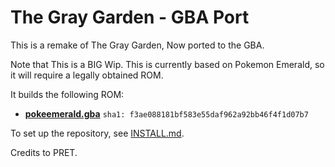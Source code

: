 # The Gray Garden - GBA Port

This is a remake of The Gray Garden, Now ported to the GBA.

Note that This is a BIG Wip. This is currently based on Pokemon Emerald, so it will require a legally obtained ROM.

It builds the following ROM:

* [**pokeemerald.gba**](https://datomatic.no-intro.org/index.php?page=show_record&s=23&n=1961) `sha1: f3ae088181bf583e55daf962a92bb46f4f1d07b7`

To set up the repository, see [INSTALL.md](INSTALL.md).

Credits to PRET.
